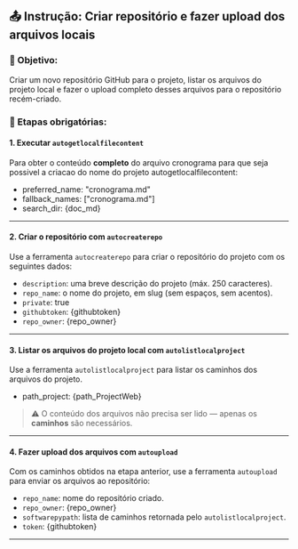 ## 📤 Instrução: Criar repositório e fazer upload dos arquivos locais

### 🎯 Objetivo:
Criar um novo repositório GitHub para o projeto, listar os arquivos do projeto local e fazer o upload completo desses arquivos para o repositório recém-criado.

### 🔧 Etapas obrigatórias:

#### 1. Executar `autogetlocalfilecontent`  
Para obter o conteúdo **completo** do arquivo cronograma para que seja possivel a criacao do nome do projeto
autogetlocalfilecontent:
- preferred_name: "cronograma.md"
- fallback_names: ["cronograma.md"]
- search_dir: {doc_md}

---

#### 2. Criar o repositório com `autocreaterepo`
Use a ferramenta `autocreaterepo` para criar o repositório do projeto com os seguintes dados:
- `description`: uma breve descrição do projeto (máx. 250 caracteres).
- `repo_name`: o nome do projeto, em slug (sem espaços, sem acentos).
- `private`: true
- `githubtoken`: {githubtoken}
- `repo_owner`: {repo_owner}

---

#### 3. Listar os arquivos do projeto local com `autolistlocalproject`
Use a ferramenta `autolistlocalproject` para listar os caminhos dos arquivos do projeto.  
- path_project: {path_ProjectWeb}
> ⚠️ O conteúdo dos arquivos não precisa ser lido — apenas os **caminhos** são necessários.

---

#### 4. Fazer upload dos arquivos com `autoupload`
Com os caminhos obtidos na etapa anterior, use a ferramenta `autoupload` para enviar os arquivos ao repositório:
- `repo_name`: nome do repositório criado.
- `repo_owner`: {repo_owner}
- `softwarepypath`: lista de caminhos retornada pelo `autolistlocalproject`.
- `token`: {githubtoken}

---

